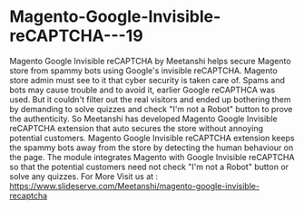 # Magento-Google-Invisible-reCAPTCHA---19
Magento Google Invisible reCAPTCHA by Meetanshi helps secure Magento store from spammy bots using Google's invisible reCAPTCHA. Magento store admin must see to it that cyber security is taken care of. Spams and bots may cause trouble and to avoid it, earlier Google reCAPTHCA was used. But it couldn't filter out the real visitors and ended up bothering them by demanding to solve quizzes and check "I'm not a Robot" button to prove the authenticity. So Meetanshi has developed Magento Google Invisible reCAPTCHA extension that auto secures the store without annoying potential customers. Magento Google Invisible reCAPTCHA extension keeps the spammy bots away from the store by detecting the human behaviour on the page. The module integrates Magento with Google Invisible reCAPTCHA so that the potential customers need not check "I'm not a Robot" button or solve any quizzes. For More Visit us at : https://www.slideserve.com/Meetanshi/magento-google-invisible-recaptcha
